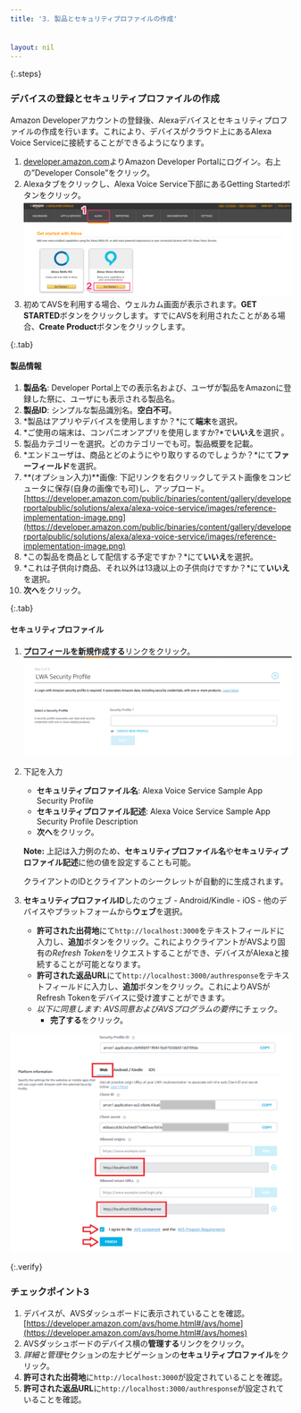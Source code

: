 ```yaml
---
title: '3. 製品とセキュリティプロファイルの作成'


layout: nil
---
```


{:.steps}
### デバイスの登録とセキュリティプロファイルの作成

Amazon Developerアカウントの登録後、Alexaデバイスとセキュリティプロファイルの作成を行います。これにより、デバイスがクラウド上にあるAlexa Voice Serviceに接続することができるようになります。

1. [developer.amazon.com](https://developer.amazon.com/login.html)よりAmazon Developer Portalにログイン。右上の”Developer Console”をクリック。
2. Alexaタブをクリックし、Alexa Voice Service下部にあるGetting Startedボタンをクリック。
   ![](assets/avs-navigation-new.png)
3. 初めてAVSを利用する場合、ウェルカム画面が表示されます。**GET STARTED**ボタンをクリックします。すでにAVSを利用されたことがある場合、**Create Product**ボタンをクリックします。

{:.tab}
#### 製品情報

1. **製品名**: Developer Portal上での表示名および、ユーザが製品をAmazonに登録した祭に、ユーザにも表示される製品名。
2. **製品ID**: シンプルな製品識別名。**空白不可**。
3. *製品はアプリやデバイスを使用しますか？*にて**端末**を選択。
4. *ご使用の端末は、コンパニオンアプリを使用しますか?*で**いいえ**を選択 。
5. 製品カテゴリーを選択。どのカテゴリーでも可。製品概要を記載。
6. *エンドユーザは、商品とどのようにやり取りするのでしょうか？*にて**ファーフィールド**を選択。
7. **(オプション入力)**画像: 下記リンクを右クリックしてテスト画像をコンピュータに保存(自身の画像でも可)し、アップロード。[https://developer.amazon.com/public/binaries/content/gallery/developerportalpublic/solutions/alexa/alexa-voice-service/images/reference-implementation-image.png](https://developer.amazon.com/public/binaries/content/gallery/developerportalpublic/solutions/alexa/alexa-voice-service/images/reference-implementation-image.png)
8. *この製品を商品として配信する予定ですか？*にて**いいえ**を選択。
9. *これは子供向け商品、それ以外は13歳以上の子供向けですか？*にて**いいえ**を選択。
10. **次へ**をクリック。

{:.tab}
#### セキュリティプロファイル

1. **プロフィールを新規作成する**リンクをクリック。
	 ![](assets/avs-create-new-security-profile.png)

2. 下記を入力   
	 - **セキュリティプロファイル名**: Alexa Voice Service Sample App Security Profile
	 - **セキュリティプロファイル記述**: Alexa Voice Service Sample App Security Profile Description
	 - **次へ**をクリック。

   **Note:** 上記は入力例のため、**セキュリティプロファイル名**や**セキュリティプロファイル記述**に他の値を設定することも可能。

	 クライアントのIDとクライアントのシークレットが自動的に生成されます。
3. **セキュリティプロファイルID**したのウェブ - Android/Kindle - iOS - 他のデバイスやプラットフォームから**ウェブ**を選択。

   - **許可された出荷地**にて`http://localhost:3000`をテキストフィールドに入力し、**追加**ボタンをクリック。これによりクライアントがAVSより固有の*Refresh Token*をリクエストすることができ、デバイスがAlexaと接続することが可能となります。
   - **許可された返品URL**にて`http://localhost:3000/authresponse`をテキストフィールドに入力し、**追加**ボタンをクリック。これによりAVSがRefresh Tokenをデバイスに受け渡すことができます。
   - *以下に同意します: AVS同意およびAVSプログラムの要件*にチェック。
	 - **完了する**をクリック。

![ProfileInfo2](/assets/Profile.png)   

{:.verify}
### チェックポイント3
1. デバイスが、AVSダッシュボードに表示されていることを確認。 [https://developer.amazon.com/avs/home.html#/avs/home](https://developer.amazon.com/avs/home.html#/avs/homes)
2. AVSダッシュボードのデバイス横の**管理する**リンクをクリック。
3. *詳細と管理*セクションの左ナビゲーションの**セキュリティプロファイル**をクリック。
4. **許可された出荷地**に`http://localhost:3000`が設定されていることを確認。
5. **許可された返品URL**に`http://localhost:3000/authresponse`が設定されていることを確認。
